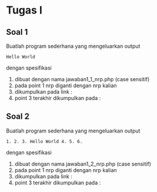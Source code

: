 # Tugas I 

## Soal 1

Buatlah program sederhana yang mengeluarkan output 

`
Hello World
`

dengan spesifikasi 
1. dibuat dengan nama jawaban1_1_nrp.php (case sensitif)
2. pada point 1 nrp diganti dengan nrp kalian
3. dikumpulkan pada link : 
4. point 3 terakhir dikumpulkan pada :

## Soal 2

Buatlah program sederhana yang mengeluarkan output 

`
1.
2.
3.
Hello World
4.
5.
6.
`

dengan spesifikasi 
1. dibuat dengan nama jawaban1_2_nrp.php (case sensitif)
2. pada point 1 nrp diganti dengan nrp kalian
3. dikumpulkan pada link : 
4. point 3 terakhir dikumpulkan pada :
